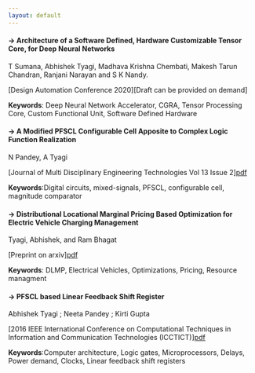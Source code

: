 ```yaml
---
layout: default
---
```


#### -> Architecture of a Software Defined, Hardware Customizable Tensor Core, for Deep Neural Networks 
T Sumana, Abhishek Tyagi, Madhava Krishna Chembati, Makesh Tarun Chandran, Ranjani Narayan and S K Nandy.

[Design Automation Conference 2020][Draft can be provided on demand]

**Keywords**: Deep Neural Network Accelerator, CGRA, Tensor Processing Core, Custom Functional Unit, Software Defined Hardware


#### -> A Modified PFSCL Configurable Cell Apposite to Complex Logic Function Realization 
N Pandey, A Tyagi

[Journal of Multi Disciplinary Engineering Technologies Vol 13 Issue 2][pdf](http://www.jmdet.com/early-access/)

**Keywords**:Digital circuits, mixed-signals, PFSCL, configurable cell, magnitude comparator



#### -> Distributional Locational Marginal Pricing Based Optimization for Electric Vehicle Charging Management
Tyagi, Abhishek, and Ram Bhagat

[Preprint on arxiv][pdf](https://arxiv.org/abs/1912.00840)

**Keywords**: DLMP, Electrical Vehicles, Optimizations, Pricing, Resource managment



#### -> PFSCL based Linear Feedback Shift Register
Abhishek Tyagi ; Neeta Pandey ; Kirti Gupta

[2016 IEEE International Conference on Computational Techniques in Information and Communication Technologies (ICCTICT)][pdf](https://ieeexplore.ieee.org/document/7514646)

**Keywords**:Computer architecture, Logic gates, Microprocessors, Delays, Power demand, Clocks, Linear feedback shift registers


